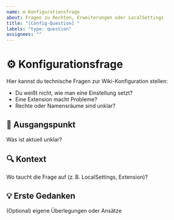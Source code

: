 ```yaml
---
name: ⚙️ Konfigurationsfrage
about: Fragen zu Rechten, Erweiterungen oder LocalSettings
title: "[Config-Question] "
labels: "type: question"
assignees: ""
---
```


# ⚙️ Konfigurationsfrage

Hier kannst du technische Fragen zur Wiki-Konfiguration stellen:

* Du weißt nicht, wie man eine Einstellung setzt?
* Eine Extension macht Probleme?
* Rechte oder Namensräume sind unklar?

## 🤔 Ausgangspunkt
Was ist aktuell unklar?

## 🔍 Kontext
Wo taucht die Frage auf (z. B. LocalSettings, Extension)?

## 💡 Erste Gedanken
(Optional) eigene Überlegungen oder Ansätze
